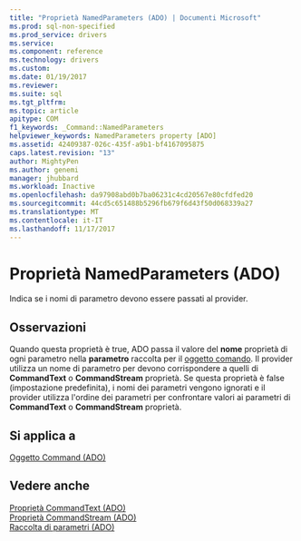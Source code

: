 ```yaml
---
title: "Proprietà NamedParameters (ADO) | Documenti Microsoft"
ms.prod: sql-non-specified
ms.prod_service: drivers
ms.service: 
ms.component: reference
ms.technology: drivers
ms.custom: 
ms.date: 01/19/2017
ms.reviewer: 
ms.suite: sql
ms.tgt_pltfrm: 
ms.topic: article
apitype: COM
f1_keywords: _Command::NamedParameters
helpviewer_keywords: NamedParameters property [ADO]
ms.assetid: 42409387-026c-435f-a9b1-bf4167095875
caps.latest.revision: "13"
author: MightyPen
ms.author: genemi
manager: jhubbard
ms.workload: Inactive
ms.openlocfilehash: da97908abd0b7ba06231c4cd20567e80cfdfed20
ms.sourcegitcommit: 44cd5c651488b5296fb679f6d43f50d068339a27
ms.translationtype: MT
ms.contentlocale: it-IT
ms.lasthandoff: 11/17/2017
---
```

# <a name="namedparameters-property-ado"></a>Proprietà NamedParameters (ADO)
Indica se i nomi di parametro devono essere passati al provider.  
  
## <a name="remarks"></a>Osservazioni  
 Quando questa proprietà è true, ADO passa il valore del **nome** proprietà di ogni parametro nella **parametro** raccolta per il [oggetto comando](../../../ado/reference/ado-api/command-object-ado.md). Il provider utilizza un nome di parametro per devono corrispondere a quelli di **CommandText** o **CommandStream** proprietà. Se questa proprietà è false (impostazione predefinita), i nomi dei parametri vengono ignorati e il provider utilizza l'ordine dei parametri per confrontare valori ai parametri di **CommandText** o **CommandStream** proprietà.  
  
## <a name="applies-to"></a>Si applica a  
 [Oggetto Command (ADO)](../../../ado/reference/ado-api/command-object-ado.md)  
  
## <a name="see-also"></a>Vedere anche  
 [Proprietà CommandText (ADO)](../../../ado/reference/ado-api/commandtext-property-ado.md)   
 [Proprietà CommandStream (ADO)](../../../ado/reference/ado-api/commandstream-property-ado.md)   
 [Raccolta di parametri (ADO)](../../../ado/reference/ado-api/parameters-collection-ado.md)
